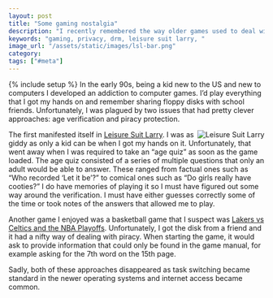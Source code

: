 ```yaml
---
layout: post
title: "Some gaming nostalgia"
description: "I recently remembered the way older games used to deal with age verification and piracy protection and wanted to share them for posterity."
keywords: "gaming, privacy, drm, leisure suit larry, "
image_url: "/assets/static/images/lsl-bar.png"
category:
tags: ["#meta"]
---
```

{% include setup %}
In the early 90s, being a kid new to the US and new to computers I developed an addiction to computer games. I’d play everything that I got my hands on and remember sharing floppy disks with school friends. Unfortunately, I was plagued by two issues that had pretty clever approaches: age verification and piracy protection.

<img src="{{ IMG_PATH }}lsl-bar.png" alt="Leisure Suit Larry" style="float:right; margin-left:5px;">

The first manifested itself in <a href="http://en.wikipedia.org/wiki/Leisure_Suit_Larry" target="_blank">Leisure Suit Larry</a>. I was as giddy as only a kid can be when I got my hands on it. Unfortunately, that went away when I was required to take an “age quiz” as soon as the game loaded. The age quiz consisted of a series of multiple questions that only an adult would be able to answer. These ranged from factual ones such as “Who recorded ‘Let it be’?” to comical ones such as “Do girls really have cooties?” I do have memories of playing it so I must have figured out some way around the verification. I must have either guesses correctly some of the time or took notes of the answers that allowed me to play.

Another game I enjoyed was a basketball game that I suspect was <a href="http://www.youtube.com/watch?v=2AH6RUGwGfY" target="_blank">Lakers vs Celtics and the NBA Playoffs</a>. Unfortunately, I got the disk from a friend and it had a nifty way of dealing with piracy. When starting the game, it would ask to provide information that could only be found in the game manual, for example asking for the 7th word on the 15th page.

Sadly, both of these approaches disappeared as task switching became standard in the newer operating systems and internet access became common.